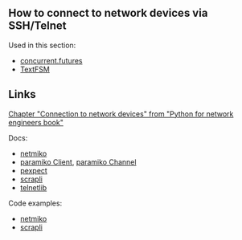 ## How to connect to network devices via SSH/Telnet

Used in this section:

* [concurrent.futures](https://github.com/natenka/pyneng-examples/tree/main/concurrent_futures)
* [TextFSM](https://github.com/natenka/pyneng-examples/tree/main/textfsm)

## Links

[Chapter "Connection to network devices" from "Python for network engineers book"](https://pyneng.readthedocs.io/en/latest/book/18_ssh_telnet/index.html)


Docs:

* [netmiko](https://github.com/ktbyers/netmiko)
* [paramiko Client](http://docs.paramiko.org/en/2.0/api/client.html), [paramiko Channel](http://docs.paramiko.org/en/2.0/api/channel.html)
* [pexpect](https://pexpect.readthedocs.io/en/stable/index.html)
* [scrapli](https://carlmontanari.github.io/scrapli/user_guide/basic_usage/)
* [telnetlib](https://docs.python.org/3/library/telnetlib.html)


Code examples:

* [netmiko](https://github.com/ktbyers/netmiko/tree/develop/examples)
* [scrapli](https://github.com/carlmontanari/scrapli/tree/master/examples)
